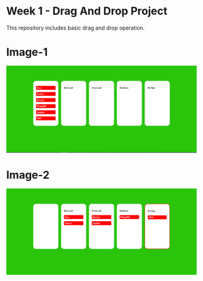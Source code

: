 # Week 1 - Drag And Drop Project
This repository includes basic drag and drop operation.

# Image-1
![home!](images/image1.PNG)

# Image-2
![home!](images/image2.PNG)

